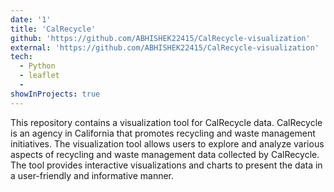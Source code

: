 ```yaml
---
date: '1'
title: 'CalRecycle'
github: 'https://github.com/ABHISHEK22415/CalRecycle-visualization'
external: 'https://github.com/ABHISHEK22415/CalRecycle-visualization'
tech:
  - Python
  - leaflet
  - 
showInProjects: true
---
```


This repository contains a visualization tool for CalRecycle data. CalRecycle is an agency in California that promotes recycling and waste management initiatives.
The visualization tool allows users to explore and analyze various aspects of recycling and waste management data collected by CalRecycle. The tool provides interactive visualizations and charts to present the data in a user-friendly and informative manner.
